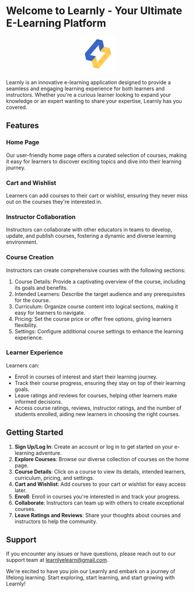 # Welcome to Learnly - Your Ultimate E-Learning Platform

<p align='center'>
<img src="./src/assets/logo-icon.png" alt="Learnly Logo" width="100"/>
</p>

Learnly is an innovative e-learning application designed to provide a seamless and engaging learning experience for both learners and instructors. Whether you're a curious learner looking to expand your knowledge or an expert wanting to share your expertise, Learnly has you covered.

## Features

### Home Page

Our user-friendly home page offers a curated selection of courses, making it easy for learners to discover exciting topics and dive into their learning journey.

### Cart and Wishlist

Learners can add courses to their cart or wishlist, ensuring they never miss out on the courses they're interested in.

### Instructor Collaboration

Instructors can collaborate with other educators in teams to develop, update, and publish courses, fostering a dynamic and diverse learning environment.

### Course Creation

Instructors can create comprehensive courses with the following sections:

1. Course Details: Provide a captivating overview of the course, including its goals and benefits.
2. Intended Learners: Describe the target audience and any prerequisites for the course.
3. Curriculum: Organize course content into logical sections, making it easy for learners to navigate.
4. Pricing: Set the course price or offer free options, giving learners flexibility.
5. Settings: Configure additional course settings to enhance the learning experience.

### Learner Experience

Learners can:

- Enroll in courses of interest and start their learning journey.
- Track their course progress, ensuring they stay on top of their learning goals.
- Leave ratings and reviews for courses, helping other learners make informed decisions.
- Access course ratings, reviews, instructor ratings, and the number of students enrolled, aiding new learners in choosing the right courses.

## Getting Started

1. **Sign Up/Log In**: Create an account or log in to get started on your e-learning adventure.
2. **Explore Courses**: Browse our diverse collection of courses on the home page.
3. **Course Details**: Click on a course to view its details, intended learners, curriculum, pricing, and settings.
4. **Cart and Wishlist**: Add courses to your cart or wishlist for easy access later.
5. **Enroll**: Enroll in courses you're interested in and track your progress.
6. **Collaborate**: Instructors can team up with others to create exceptional courses.
7. **Leave Ratings and Reviews**: Share your thoughts about courses and instructors to help the community.

## Support

If you encounter any issues or have questions, please reach out to our support team at learnlyelearn@gmail.com.

We're excited to have you join our Learnly and embark on a journey of lifelong learning. Start exploring, start learning, and start growing with Learnly!
